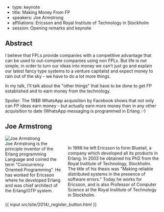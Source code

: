 - type: keynote
- title: Making Money From FP
- speakers: Joe Armstrong
- affiliations: Ericsson and Royal Institute of Technology in Stockholm
- session: Opening remarks and keynote

## Abstract 

I believe that FPLs provide companies with a competitive advantage
that can be used to out-compete companies using non FPLs. But life is
not simple, in order to turn our ideas into money we can't just go and
explain our latest fancy type systems to a venture capitalist and
expect money to rain out of the sky - we have to do a lot more things.

In my talk, I'll talk about the "other things" that have to be done to
get FP established and to earn money from the technology.

Spoiler: The 19$B WhatsApp acquisition by Facebook shows that not only
can FP ideas earn money - but actually earn more money than in any
other acquisition to date (WhatsApp messaging is programmed in Erlang :-)

## Joe Armstrong
<div class="row" media:type="text/omd">

<div class="medium-4 columns">
<img src="img/joe-armstrong.jpg" alt="Joe Armstrong"></img>
</div>

<div class="medium-8 columns" media:type="text/omd">
Joe Armstrong is the principle inventor of the Erlang programming
Language and coined the term "Concurrency Oriented Programming". He
has worked for Ericsson where he developed Erlang and was chief
architect of the Erlang/OTP system.

In 1998 he left Ericsson to form Bluetail, a company which developed
all its products in Erlang. In 2003 he obtained his PhD from the Royal
Institute of Technology, Stockholm. The title of his thesis was
"Making reliable distributed systems in the presence of software
errors." Today he works for Ericsson, and is also Professor of
Computer Science at the Royal Institute of Technology in Stockholm.
</div>

</div>
{{ input src/site/2014/_register_button.html }}
